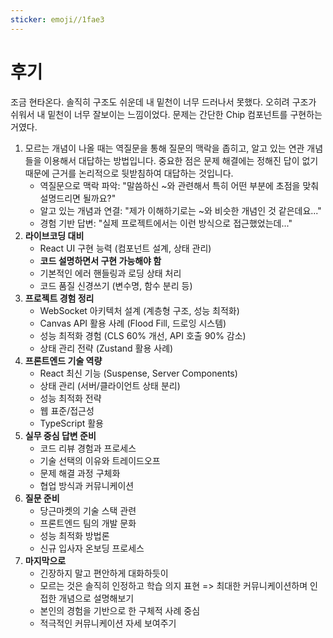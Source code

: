 ```yaml
---
sticker: emoji//1fae3
---
```

# 후기

조금 현타온다. 솔직히 구조도 쉬운데 내 밑천이 너무 드러나서 못했다. 오히려 구조가 쉬워서 내 밑천이 너무 잘보이는 느낌이었다.
문제는 간단한 Chip 컴포넌트를 구현하는 거였다. 





1. 모르는 개념이 나올 때는 역질문을 통해 질문의 맥락을 좁히고, 알고 있는 연관 개념들을 이용해서 대답하는 방법입니다.  중요한 점은 문제 해결에는 정해진 답이 없기 때문에 근거를 논리적으로 뒷받침하여 대답하는 것입니다.
	- 역질문으로 맥락 파악: "말씀하신 ~와 관련해서 특히 어떤 부분에 초점을 맞춰 설명드리면 될까요?"
	- 알고 있는 개념과 연결: "제가 이해하기로는 ~와 비슷한 개념인 것 같은데요..."
	- 경험 기반 답변: "실제 프로젝트에서는 이런 방식으로 접근했었는데..."
2. **라이브코딩 대비**
	- React UI 구현 능력 (컴포넌트 설계, 상태 관리)
	- **코드 설명하면서 구현 가능해야 함**
	- 기본적인 에러 핸들링과 로딩 상태 처리
	- 코드 품질 신경쓰기 (변수명, 함수 분리 등)
3. **프로젝트 경험 정리**
	- WebSocket 아키텍처 설계 (계층형 구조, 성능 최적화)
	- Canvas API 활용 사례 (Flood Fill, 드로잉 시스템)
	- 성능 최적화 경험 (CLS 60% 개선, API 호출 90% 감소)
	- 상태 관리 전략 (Zustand 활용 사례)
4. **프론트엔드 기술 역량**
	- React 최신 기능 (Suspense, Server Components)
	- 상태 관리 (서버/클라이언트 상태 분리)
	- 성능 최적화 전략
	- 웹 표준/접근성
	- TypeScript 활용
5. **실무 중심 답변 준비**
	- 코드 리뷰 경험과 프로세스
	- 기술 선택의 이유와 트레이드오프
	- 문제 해결 과정 구체화
	- 협업 방식과 커뮤니케이션
6. **질문 준비**
	- 당근마켓의 기술 스택 관련
	- 프론트엔드 팀의 개발 문화
	- 성능 최적화 방법론
	- 신규 입사자 온보딩 프로세스
7. **마지막으로**
	- 긴장하지 말고 편안하게 대화하듯이
	- 모르는 것은 솔직히 인정하고 학습 의지 표현 => 최대한 커뮤니케이션하며 인접한 개념으로 설명해보기
	- 본인의 경험을 기반으로 한 구체적 사례 중심
	- 적극적인 커뮤니케이션 자세 보여주기

